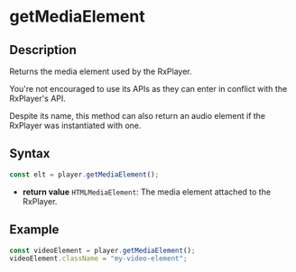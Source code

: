 # getMediaElement

## Description

Returns the media element used by the RxPlayer.

You're not encouraged to use its APIs as they can enter in conflict with the
RxPlayer's API.

Despite its name, this method can also return an audio element if the RxPlayer
was instantiated with one.

## Syntax

```js
const elt = player.getMediaElement();
```

  - **return value** `HTMLMediaElement`: The media element attached to the
    RxPlayer.

## Example

```js
const videoElement = player.getMediaElement();
videoElement.className = "my-video-element";
```
